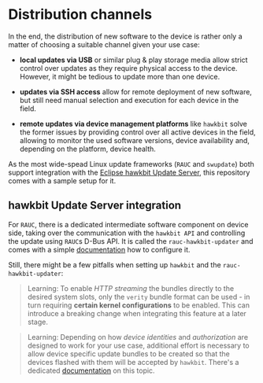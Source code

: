 # Distribution channels

In the end, the distribution of new software to the device is rather
only a matter of choosing a suitable channel given your use case:

- **local updates via USB** or similar plug & play storage media allow
  strict control over updates as they require physical access to the device.
  However, it might be tedious to update more than one device.

- **updates via SSH access** allow for remote deployment of new software,
  but still need manual selection and execution for each device in the field.

- **remote updates via device management platforms** like `hawkbit` solve the
  former issues by providing control over all active devices in the field,
  allowing to monitor the used software versions, device availability and,
  depending on the platform, device health.

As the most wide-spead Linux update frameworks (`RAUC` and `swupdate`) both
support integration with the [Eclipse hawkbit Update Server](https://www.eclipse.org/hawkbit/),
this repository comes with a sample setup for it.

## hawkbit Update Server integration

For `RAUC`, there is a dedicated intermediate software component on device side,
taking over the communication with the `hawkbit API` and controlling the update
using `RAUC`s D-Bus API. It is called the `rauc-hawkbit-updater` and comes
with a simple [documentation](https://rauc-hawkbit-updater.readthedocs.io/en/latest/)
how to configure it.

Still, there might be a few pitfalls when setting up `hawkbit` and
the `rauc-hawkbit-updater`:

> Learning: To enable _HTTP streaming_ the bundles directly to the desired system slots,
> only the `verity` bundle format can be used - in turn requiring **certain kernel configurations** 
> to be enabled. This can introduce a breaking change when integrating this feature at a later stage.

> Learning: Depending on how _device identities_ and _authorization_ are designed to work for
> your use case, additional effort is necessary to allow device specific update bundles to be created
> so that the devices flashed with them will be accepted by `hawkbit`.
> There's a dedicated [documentation](https://www.eclipse.org/hawkbit/concepts/authentication/)
> on this topic.
